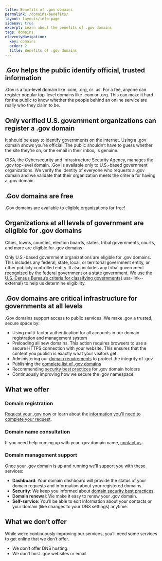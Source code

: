 ```yaml
---
title: Benefits of .gov domains
permalink: /domains/benefits/
layout: layouts/info-page
sidenav: true
excerpt: Learn about the benefits of .gov domains
tags: domains
eleventyNavigation:
  key: domains
  order: 2
  title: Benefits of .gov domains 
---
```


## .Gov helps the public identify official, trusted information

.Gov is a top-level domain like .com, .org, or .us. For a fee, anyone can register popular top-level domains like .com or .org. This can make it hard for the public to know whether the people behind an online service are really who they claim to be.

## Only verified U.S. government organizations can register a .gov domain 

It should be easy to identify governments on the internet. Using a .gov domain shows you’re official. The public shouldn’t have to guess whether the site they’re on, or the email in their inbox, is genuine.

CISA, the Cybersecurity and Infrastructure Security Agency, manages the .gov top-level domain. .Gov is available only to U.S.-based government organizations. We verify the identity of everyone who requests a .gov domain and we validate that their organization meets the criteria for having a .gov domain.

## .Gov domains are free

.Gov domains are available to eligible organizations for free! 

## Organizations at all levels of government are eligible for .gov domains

Cities, towns, counties, election boards, states, tribal governments, courts, and more are eligible for .gov domains. 

Only U.S.-based government organizations are eligible for .gov domains. This includes any federal, state, local, or territorial government entity, or other publicly controlled entity. It also includes any tribal government recognized by the federal government or a state government. We use the [U.S. Census Bureau’s criteria for classifying governments](https://www.census.gov/programs-surveys/gus/technical-documentation/methodology/population-of-interest1.html){.usa-link--external} to help us determine eligibility.

## .Gov domains are critical infrastructure for governments at all levels

.Gov domains support access to public services. We make .gov a trusted, secure space by:
- Using multi-factor authentication for all accounts in our domain registration and management system
- Preloading all new domains. This action requires browsers to use a secure HTTPS connection with your website. This ensures that the content you publish is exactly what your visitors get.
- Administering our [domain requirements](../requirements) to protect the integrity of .gov
- Publishing the [complete list of .gov domains](../../about/data) 
- Recommending [security best practices](../security) for .gov domain holders
- Continuously improving how we secure the .gov namespace

## What we offer

### Domain registration
[Request your .gov now](#) or learn about the [information you'll need to complete your request](../before).

### Domain name consultation

If you need help coming up with your .gov domain name, [contact us](../../contact).

### Domain management support

Once your .gov domain is up and running we’ll support you with these services:

- **Dashboard**: Your domain dashboard will provide the status of your domain requests and information about your registered domains.
- **Security**: We keep you informed about [domain security best practices](../security).
- **Domain renewal**: We make it easy to renew your .gov domain.
- **Self-service**: You’ll be able to edit information about your contacts or your domain (like changes to your DNS settings) anytime. 

## What we don’t offer

While we’re continuously improving our services, you’ll need some services to get online that we don’t offer. 
- We don’t offer DNS hosting. 
- We don’t host .gov websites or email.
